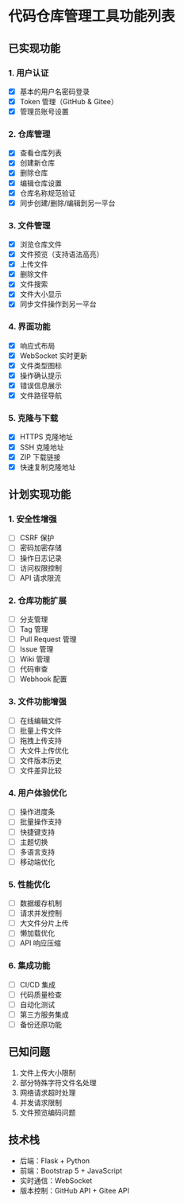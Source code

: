 # 代码仓库管理工具功能列表

## 已实现功能

### 1. 用户认证
- [x] 基本的用户名密码登录
- [x] Token 管理（GitHub & Gitee）
- [x] 管理员账号设置

### 2. 仓库管理
- [x] 查看仓库列表
- [x] 创建新仓库
- [x] 删除仓库
- [x] 编辑仓库设置
- [x] 仓库名称规范验证
- [x] 同步创建/删除/编辑到另一平台

### 3. 文件管理
- [x] 浏览仓库文件
- [x] 文件预览（支持语法高亮）
- [x] 上传文件
- [x] 删除文件
- [x] 文件搜索
- [x] 文件大小显示
- [x] 同步文件操作到另一平台

### 4. 界面功能
- [x] 响应式布局
- [x] WebSocket 实时更新
- [x] 文件类型图标
- [x] 操作确认提示
- [x] 错误信息展示
- [x] 文件路径导航

### 5. 克隆与下载
- [x] HTTPS 克隆地址
- [x] SSH 克隆地址
- [x] ZIP 下载链接
- [x] 快速复制克隆地址

## 计划实现功能

### 1. 安全性增强
- [ ] CSRF 保护
- [ ] 密码加密存储
- [ ] 操作日志记录
- [ ] 访问权限控制
- [ ] API 请求限流

### 2. 仓库功能扩展
- [ ] 分支管理
- [ ] Tag 管理
- [ ] Pull Request 管理
- [ ] Issue 管理
- [ ] Wiki 管理
- [ ] 代码审查
- [ ] Webhook 配置

### 3. 文件功能增强
- [ ] 在线编辑文件
- [ ] 批量上传文件
- [ ] 拖拽上传支持
- [ ] 大文件上传优化
- [ ] 文件版本历史
- [ ] 文件差异比较

### 4. 用户体验优化
- [ ] 操作进度条
- [ ] 批量操作支持
- [ ] 快捷键支持
- [ ] 主题切换
- [ ] 多语言支持
- [ ] 移动端优化

### 5. 性能优化
- [ ] 数据缓存机制
- [ ] 请求并发控制
- [ ] 大文件分片上传
- [ ] 懒加载优化
- [ ] API 响应压缩

### 6. 集成功能
- [ ] CI/CD 集成
- [ ] 代码质量检查
- [ ] 自动化测试
- [ ] 第三方服务集成
- [ ] 备份还原功能

## 已知问题
1. 文件上传大小限制
2. 部分特殊字符文件名处理
3. 网络请求超时处理
4. 并发请求限制
5. 文件预览编码问题

## 技术栈
- 后端：Flask + Python
- 前端：Bootstrap 5 + JavaScript
- 实时通信：WebSocket
- 版本控制：GitHub API + Gitee API 